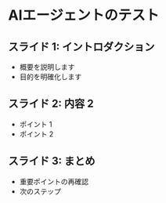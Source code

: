 # AIエージェントのテスト

## スライド 1: イントロダクション
- 概要を説明します
- 目的を明確化します

## スライド 2: 内容 2
- ポイント 1
- ポイント 2

## スライド 3: まとめ
- 重要ポイントの再確認
- 次のステップ

